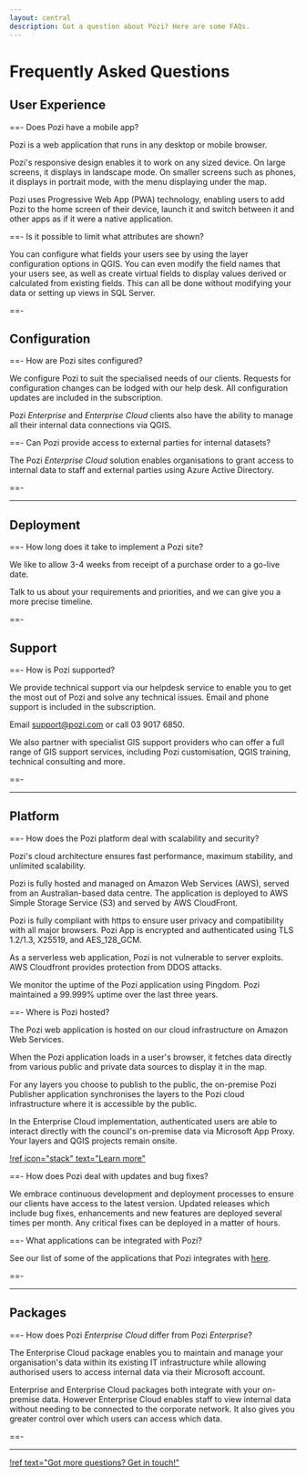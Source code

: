 ```yaml
---
layout: central
description: Got a question about Pozi? Here are some FAQs.
---
```


# Frequently Asked Questions

## User Experience

==- Does Pozi have a mobile app?

Pozi is a web application that runs in any desktop or mobile browser.

Pozi's responsive design enables it to work on any sized device. On large screens, it displays in landscape mode. On smaller screens such as phones, it displays in portrait mode, with the menu displaying under the map.

Pozi uses Progressive Web App (PWA) technology, enabling users to add Pozi to the home screen of their device, launch it and switch between it and other apps as if it were a native application.

==- Is it possible to limit what attributes are shown?

You can configure what fields your users see by using the layer configuration options in QGIS. You can even modify the field names that your users see, as well as create virtual fields to display values derived or calculated from existing fields. This can all be done without modifying your data or setting up views in SQL Server.

==-

## Configuration

==- How are Pozi sites configured?

We configure Pozi to suit the specialised needs of our clients. Requests for configuration changes can be lodged with our help desk. All configuration updates are included in the subscription.

Pozi *Enterprise* and *Enterprise Cloud* clients also have the ability to manage all their internal data connections via QGIS.

==- Can Pozi provide access to external parties for internal datasets?

The Pozi *Enterprise Cloud* solution enables organisations to grant access to internal data to staff and external parties using Azure Active Directory.

==-

---

## Deployment

==- How long does it take to implement a Pozi site?

We like to allow 3-4 weeks from receipt of a purchase order to a go-live date.

Talk to us about your requirements and priorities, and we can give you a more precise timeline.

==-

## Support

==- How is Pozi supported?

We provide technical support via our helpdesk service to enable you to get the most out of Pozi and solve any technical issues. Email and phone support is included in the subscription.

Email [support@pozi.com](mailto:support@pozi.com) or call 03 9017 6850.

We also partner with specialist GIS support providers who can offer a full range of GIS support services, including Pozi customisation, QGIS training, technical consulting and more.

==-

---

## Platform

==- How does the Pozi platform deal with scalability and security?

Pozi's cloud architecture ensures fast performance, maximum stability, and unlimited scalability.

Pozi is fully hosted and managed on Amazon Web Services (AWS), served from an Australian-based data centre. The application is deployed to AWS Simple Storage Service (S3) and served by AWS CloudFront.

Pozi is fully compliant with https to ensure user privacy and compatibility with all major browsers. Pozi App is encrypted and authenticated using TLS 1.2/1.3, X25519, and AES_128_GCM.

As a serverless web application, Pozi is not vulnerable to server exploits. AWS Cloudfront provides protection from DDOS attacks.

We monitor the uptime of the Pozi application using Pingdom. Pozi maintained a 99.999% uptime over the last three years.

==- Where is Pozi hosted?

The Pozi web application is hosted on our cloud infrastructure on Amazon Web Services.

When the Pozi application loads in a user's browser, it fetches data directly from various public and private data sources to display it in the map.

For any layers you choose to publish to the public, the on-premise Pozi Publisher application synchronises the layers to the Pozi cloud infrastructure where it is accessible by the public.

In the Enterprise Cloud implementation, authenticated users are able to interact directly with the council's on-premise data via Microsoft App Proxy. Your layers and QGIS projects remain onsite.

[!ref icon="stack" text="Learn more"](../how-it-works/)

==- How does Pozi deal with updates and bug fixes?

We embrace continuous development and deployment processes to ensure our clients have access to the latest version. Updated releases which include bug fixes, enhancements and new features are deployed several times per month. Any critical fixes can be deployed in a matter of hours.

==- What applications can be integrated with Pozi?

See our list of some of the applications that Pozi integrates with [here](../admin-guide/integrations/).

==-

---

## Packages

==- How does Pozi *Enterprise Cloud* differ from Pozi *Enterprise*?

The Enterprise Cloud package enables you to maintain and manage your organisation's data within its existing IT infrastructure while allowing authorised users to access internal data via their Microsoft account.

Enterprise and Enterprise Cloud packages both integrate with your on-premise data. However Enterprise Cloud enables staff to view internal data without needing to be connected to the corporate network. It also gives you greater control over which users can access which data.

==-

---

[!ref text="Got more questions? Get in touch!"](/contact/)

